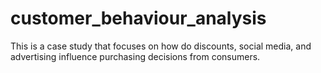 # customer_behaviour_analysis
This is a case study that focuses on how do discounts, social media, and advertising influence purchasing decisions from consumers.
